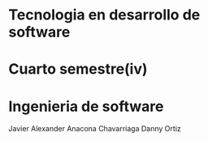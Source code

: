 # Tecnologia en desarrollo de software
# Cuarto semestre(iv)
# Ingenieria de software
Javier Alexander Anacona Chavarriaga
Danny Ortiz
